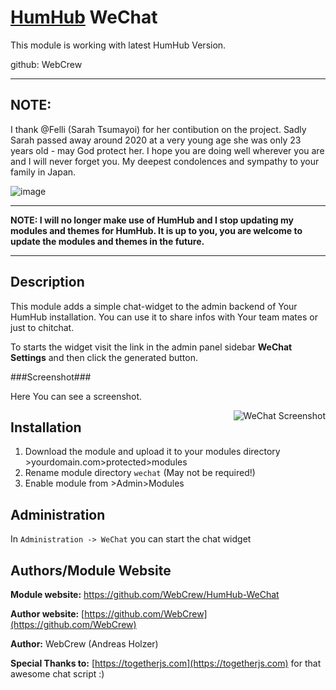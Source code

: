 # [HumHub](https://github.com/humhub/humhub) WeChat

This module is working with latest HumHub Version. 

github: WebCrew 

***

## NOTE:

I thank @Felli (Sarah Tsumayoi) for her contibution on the project. Sadly Sarah passed away around 2020 at a very young age she was only 23 years old - may God protect her. I hope you are doing well wherever you are and I will never forget you. My deepest condolences and sympathy to your family in Japan. 

![image](https://user-images.githubusercontent.com/12986067/170785067-c531da77-ce2b-49df-813b-22a919ed4542.png)

***

**NOTE: I will no longer make use of HumHub and I stop updating my modules and themes for HumHub. It is up to you, you are welcome to update the modules and themes in the future.**

***



## Description

This module adds a simple chat-widget to the admin backend of Your HumHub installation.  You can use it to share infos with Your team mates or just to chitchat.

To starts the widget visit the link in the admin panel sidebar **WeChat Settings** and then click the generated button.

###Screenshot###

Here You can see a screenshot.

<a href="http://palareas.de/">
    <img src="https://github.com/WebCrew/HumHub-WeChat/blob/master/wechat.jpg?raw=true" alt="WeChat Screenshot"
         title="HumHub WeChat Module" align="right" />
</a>



## Installation
1. Download the module and upload it to your modules directory >yourdomain.com>protected>modules
2. Rename module directory ```wechat``` (May not be required!)
3. Enable module from >Admin>Modules


## Administration

In `Administration -> WeChat` you can start the chat widget

## Authors/Module Website

__Module website:__ <https://github.com/WebCrew/HumHub-WeChat>  

__Author website:__ [https://github.com/WebCrew](https://github.com/WebCrew)  

__Author:__ WebCrew (Andreas Holzer)

__Special Thanks to:__ [https://togetherjs.com](https://togetherjs.com) for that awesome chat script :)
